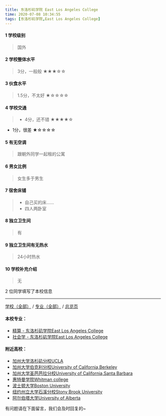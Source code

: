 ```yaml
---
title: 东洛杉矶学院 East Los Angeles College
time: 2020-07-08 10:34:55
tags: [东洛杉矶学院,East Los Angeles College]
---
```

#### 1 学校级别
> 国外


#### 2 学校整体水平
> 3分，一般般
★★★☆☆


#### 3 伙食水平
>  1.5分，不太好
★☆☆☆☆


#### 4 学校交通
> - 4分，还不错
★★★★☆
- 1分，很差
★☆☆☆☆


#### 5 有无空调
> 跟朝外同学一起租的公寓


#### 6 男女比例
> 女生多于男生


#### 7 宿舍床铺
> - 自己买的床……
> - 四人两卧室
 

#### 8 独立卫生间
> 有


#### 9 独立卫生间有无热水
> 24小时热水


#### 10 学校补充介绍
>  无

2 位同学填写了本校信息
***
[学校（全部）](https://univgo.github.io/2020/07/08/3efa6bcca419) / [专业（全部）](https://univgo.github.io/2020/07/08/2d4c6d3552c2) / [总览页](https://univgo.github.io/2020/07/08/445daeb4fa00)
#### 本校专业：
- [精算 - 东洛杉矶学院East Los Angeles College](https://univgo.github.io/2020/07/08/9160b4c65599) 
- [社会学 - 东洛杉矶学院East Los Angeles College](https://univgo.github.io/2020/07/08/6b1a0db9cc4f) 

#### 附近高校：
- [加州大学洛杉矶分校UCLA](https://univgo.github.io/2020/07/08/加州大学洛杉矶分校%20UCLA)
- [加州大学伯克利分校University of California,Berkeley](https://univgo.github.io/2020/07/08/加州大学伯克利分校%20University%20of%20California,%20Berkeley) 
- [加州大学圣芭芭拉分校University of California,Santa Barbara](https://univgo.github.io/2020/07/08/加州大学圣芭芭拉分校%20University%20of%20California，Santa%20Barbara) 
- [惠特曼学院Whitman college](https://univgo.github.io/2020/07/08/惠特曼学院%20Whitman%20college) 
- [波士顿大学Boston University](https://univgo.github.io/2020/07/08/波士顿大学Boston%20University)
- [纽约州立大学石溪分校Stony Brook University](https://univgo.github.io/2020/07/08/纽约州立大学石溪分校%20Stony%20Brook%20University)
- [阿尔伯塔大学University of Alberta](https://univgo.github.io/2020/07/08/阿尔伯塔大学University%20of%20Alberta)



有问题请在下面留言，我们会及时回复的~
